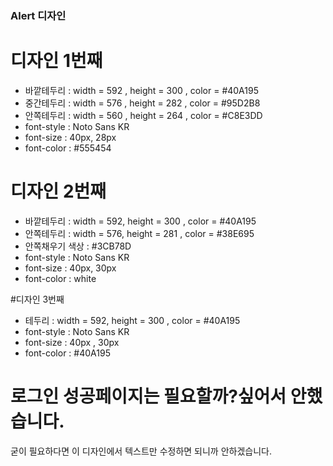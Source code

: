 ### Alert 디자인

# 디자인 1번째
 - 바깥테두리 : width = 592 , height = 300 , color = #40A195
 - 중간테두리 : width = 576 , height = 282 , color = #95D2B8
 - 안쪽테두리 : width = 560 , height = 264 , color = #C8E3DD
 - font-style : Noto Sans KR 
 - font-size : 40px, 28px
 - font-color : #555454

# 디자인 2번째
 - 바깥테두리 : width = 592, height = 300 , color = #40A195
 - 안쪽테두리 : width = 576, height = 281 , color = #38E695
 - 안쪽채우기 색상 : #3CB78D
 - font-style : Noto Sans KR
 - font-size : 40px, 30px
 - font-color : white

#디자인 3번째
 - 테두리 : width = 592, height = 300 , color = #40A195
 - font-style : Noto Sans KR
 - font-size : 40px , 30px
 - font-color : #40A195


# 로그인 성공페이지는 필요할까?싶어서 안했습니다.
  굳이 필요하다면 이 디자인에서 텍스트만 수정하면 되니까 안하겠습니다.